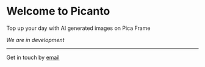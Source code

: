 Welcome to Picanto
===

Top up your day with AI generated images on Pica Frame

<i>We are in development</i>

---

Get in touch by <a href="mailto:purges_noise_0x@icloud.com">email</a>
